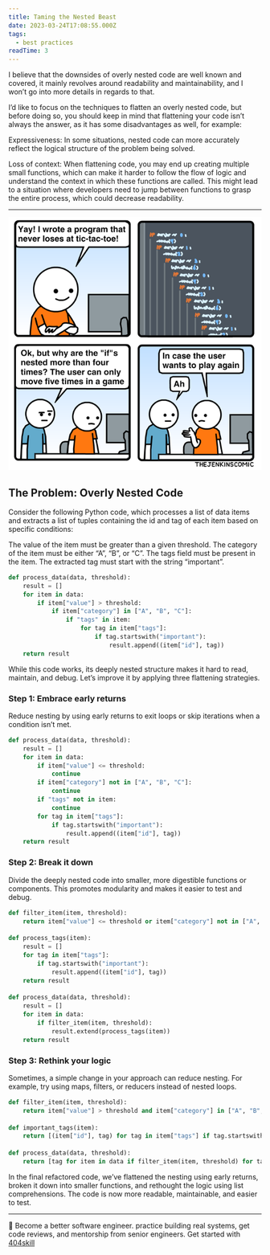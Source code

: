 ```yaml
---
title: Taming the Nested Beast
date: 2023-03-24T17:08:55.000Z
tags:
  - best practices
readTime: 3
---
```


I believe that the downsides of overly nested code are well known and covered, it mainly revolves around readability and maintainability, and I won’t go into more details in regards to that.

I’d like to focus on the techniques to flatten an overly nested code, but before doing so, you should keep in mind that flattening your code isn’t always the answer, as it has some disadvantages as well, for example:

Expressiveness: In some situations, nested code can more accurately reflect the logical structure of the problem being solved.

Loss of context: When flattening code, you may end up creating multiple small functions, which can make it harder to follow the flow of logic and understand the context in which these functions are called. This might lead to a situation where developers need to jump between functions to grasp the entire process, which could decrease readability.

---

![](../nested-code-and-complexity-images/nested-code-comic.webp)


## The Problem: Overly Nested Code

Consider the following Python code, which processes a list of data items and extracts a list of tuples containing the id and tag of each item based on specific conditions:

The value of the item must be greater than a given threshold.
The category of the item must be either “A”, “B”, or “C”.
The tags field must be present in the item.
The extracted tag must start with the string “important”.

```python
def process_data(data, threshold):
    result = []
    for item in data:
        if item["value"] > threshold:
            if item["category"] in ["A", "B", "C"]:
                if "tags" in item:
                    for tag in item["tags"]:
                        if tag.startswith("important"):
                            result.append((item["id"], tag))
    return result
```

While this code works, its deeply nested structure makes it hard to read, maintain, and debug. Let’s improve it by applying three flattening strategies.

### Step 1: Embrace early returns
Reduce nesting by using early returns to exit loops or skip iterations when a condition isn’t met.

```python
def process_data(data, threshold):
    result = []
    for item in data:
        if item["value"] <= threshold:
            continue
        if item["category"] not in ["A", "B", "C"]:
            continue
        if "tags" not in item:
            continue
        for tag in item["tags"]:
            if tag.startswith("important"):
                result.append((item["id"], tag))
    return result
```

### Step 2: Break it down
Divide the deeply nested code into smaller, more digestible functions or components. This promotes modularity and makes it easier to test and debug.

```python
def filter_item(item, threshold):
    return item["value"] <= threshold or item["category"] not in ["A", "B", "C"]:

def process_tags(item):
    result = []
    for tag in item["tags"]:
        if tag.startswith("important"):
            result.append((item["id"], tag))
    return result

def process_data(data, threshold):
    result = []
    for item in data:
        if filter_item(item, threshold):
            result.extend(process_tags(item))
    return result
```

### Step 3: Rethink your logic
Sometimes, a simple change in your approach can reduce nesting. For example, try using maps, filters, or reducers instead of nested loops.

```python
def filter_item(item, threshold):
    return item["value"] > threshold and item["category"] in ["A", "B", "C"]

def important_tags(item):
    return [(item["id"], tag) for tag in item["tags"] if tag.startswith("important")]

def process_data(data, threshold):
    return [tag for item in data if filter_item(item, threshold) for tag in important_tags(item)]
```

In the final refactored code, we’ve flattened the nesting using early returns, broken it down into smaller functions, and rethought the logic using list comprehensions. The code is now more readable, maintainable, and easier to test.



<!-- PROMO BLOCK -->
---

🚨 Become a better software engineer. practice building real systems, get code reviews, and mentorship from senior engineers.
Get started with [404skill](https://404skill.github.io/#/)
<!-- END PROMO BLOCK -->


